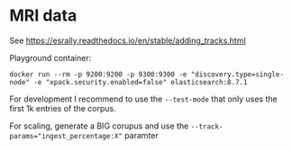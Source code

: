 # MRI data

See <https://esrally.readthedocs.io/en/stable/adding_tracks.html>


Playground container:
```
docker run --rm -p 9200:9200 -p 9300:9300 -e "discovery.type=single-node" -e "xpack.security.enabled=false" elasticsearch:8.7.1
```

For development I recommend to use the `--test-mode` that only uses the first 1k entries of the corpus.

For scaling, generate a BIG corupus and use the `--track-params="ingest_percentage:X"` paramter
